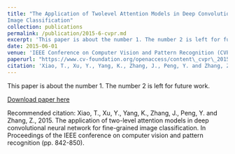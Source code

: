 ```yaml
---
title: "The Application of Twolevel Attention Models in Deep Convolutional Neural Network for Fine-grained
Image Classification"
collection: publications
permalink: /publication/2015-6-cvpr.md
excerpt: 'This paper is about the number 1. The number 2 is left for future work.'
date: 2015-06-01
venue: 'IEEE Conference on Computer Vision and Pattern Recognition (CVPR), 2015'
paperurl: "https://www.cv-foundation.org/openaccess/content\_cvpr\_2015/papers/Xiao\_The\_Application\_of\_2015\_CVPR\_paper.pdf"
citation: 'Xiao, T., Xu, Y., Yang, K., Zhang, J., Peng, Y. and Zhang, Z., 2015. The application of two-level attention models in deep convolutional neural network for fine-grained image classification. In Proceedings of the IEEE conference on computer vision and pattern recognition (pp. 842-850).'
---
```

This paper is about the number 1. The number 2 is left for future work.

[Download paper here](https://www.cv-foundation.org/openaccess/content_cvpr_2015/papers/Xiao_The_Application_of_2015_CVPR_paper.pdf)

Recommended citation: Xiao, T., Xu, Y., Yang, K., Zhang, J., Peng, Y. and Zhang, Z., 2015. The application of two-level attention models in deep convolutional neural network for fine-grained image classification. In Proceedings of the IEEE conference on computer vision and pattern recognition (pp. 842-850).
